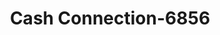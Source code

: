 ---
f_zip-code: 59105
f_state-code: MT
title: Cash Connection-6856
f_phone: 406-256-7996
f_city-only: Billings
f_address: 450 Main Street Billings
f_location-unique-id: '6856'
slug: cash-connection-6856
updated-on: '2024-05-30T13:46:58.046Z'
created-on: '2024-05-30T13:36:59.803Z'
published-on: '2024-05-30T13:54:32.469Z'
f_city-state: cms/city/billings-mt.md
f_company: cms/company/cash-connection.md
f_state: cms/state/montana.md
layout: '[payday-loan].html'
tags: payday-loan
---